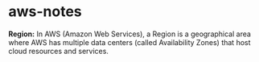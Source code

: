 # aws-notes

**Region:** In AWS (Amazon Web Services), a Region is a geographical area where AWS has multiple data centers (called Availability Zones) that host cloud resources and services.
